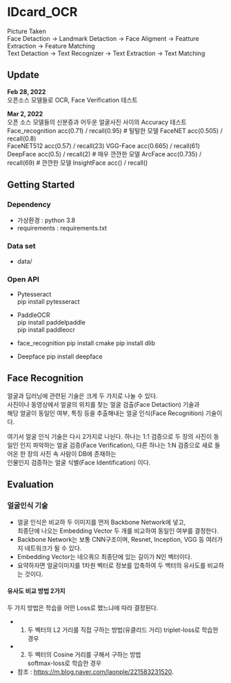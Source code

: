 # IDcard_OCR
Picture Taken  
Face Detaction -> Landmark Detaction -> Face Aligment -> Featture Extraction -> Feature Matching  
Text Detaction -> Text Recognizer -> Text Extraction -> Text Matching

## Update
**Feb 28, 2022**  
오픈소스 모델들로 OCR, Face Verification 테스트  

**Mar 2, 2022**   
 오픈 소스 모델들의 신분증과 어두운 얼굴사진 사이의 Accuracy 테스트  
 Face_recognition  acc(0.71)  / recall(0.95)  # 털털한 모델 
 FaceNET           acc(0.505) / recall(0.8)   
 FaceNET512        acc(0.57)  / recall(23)
 VGG-Face          acc(0.665) / recall(61)
 DeepFace          acc(0.5)   / recall(2)     # 매우 깐깐한 모델
 ArcFace           acc(0.735) / recall(69)    # 깐깐한 모델
 InsightFace       acc()      / recall()
 

## Getting Started
### Dependency
- 가상환경 : python 3.8
- requirements : requirements.txt

### Data set
- data/

### Open API
- Pytesseract   
pip install pytesseract

- PaddleOCR  
pip install paddelpaddle  
pip install paddleocr  

- face_recognition
pip install cmake
pip install dlib

- Deepface
pip install deepface

## Face Recognition
얼굴과 딥러닝에 관련된 기술은 크게 두 가지로 나눌 수 있다.  
사진이나 동영상에서 얼굴의 위치를 찾는 얼굴 검출(Face Detaction) 기술과  
해당 얼굴이 동일인 여부, 특징 등을 추출해내는 얼굴 인식(Face Recognition) 기술이다.  
      
여기서 얼굴 인식 기술은 다시 2가지로 나뉜다.
하나는 1:1 검증으로 두 장의 사진이 동일인 인지 파악하는 얼굴 검증(Face Verification),
다른 하나는 1:N 검증으로 새로 들어온 한 장의 사진 속 사람이 DB에 존재하는  
인물인지 검증하는 얼굴 식별(Face Identification) 이다. 

## Evaluation
### 얼굴인식 기술 
- 얼굴 인식은 비교하 두 이미지를 먼저 Backbone Network에 넣고,  
  최종단에 나오는 Embedding Vector 두 개를 비교하여 동일인 여부를 결정한다.
- Backbone Network는 보통 CNN구조이며, Resnet, Inception, VGG 등 여러가지 네트워크가 될 수 있다.
- Embedding Vector는 네으쿼으 최종단에 있는 길이가 N인 벡터이다.
- 요약하자면 얼굴이미지를 1차원 벡터로 정보를 압축하여 두 백터의 유사도를 비교하는 것이다.

#### 유사도 비교 방법 2가지
두 가지 방법은 학습을 어떤 Loss로 했느냐에 따라 결정된다.
- 1. 두 벡터의 L2 거리를 직접 구하는 방법(유클리드 거리)
triplet-loss로 학습한 경우
- 2. 두 벡터의 Cosine 거리를 구해서 구하는 방법   
softmax-loss로 학습한 경우
- 참조 : https://m.blog.naver.com/laonple/221583231520. 
